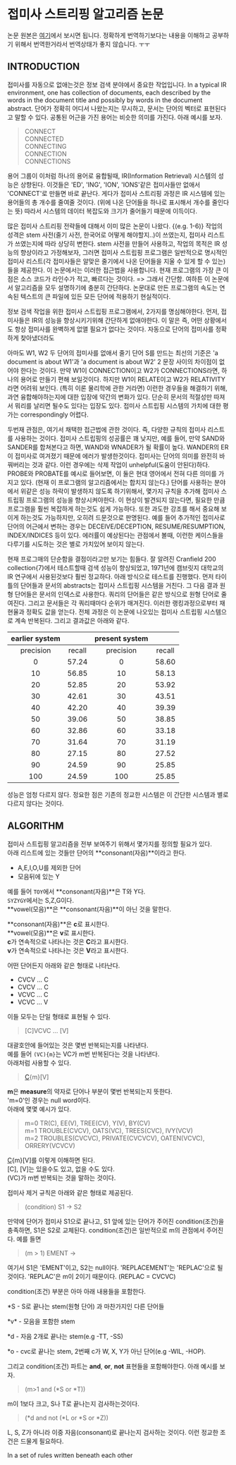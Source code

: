 # 접미사 스트리핑 알고리즘 논문

논문 원본은 [여기](originalPaper.txt)에서 보시면 됩니다.
정확하게 번역하기보다는 내용을 이해하고 공부하기 위해서 번역한거라서 번역상태가 좋지 않습니다. ㅜㅜ

## INTRODUCTION
접미사를 자동으로 없애는것은 정보 검색 분야에서 중요한 작업입니다.
In a typical IR environment, one has collection of documents, each described by the words in the document title and possibly by words in the document abstract.
단어가 정확히 어디서 나왔는지는 무시하고, 문서는 단어의 벡터로 표현된다고 말할 수 있다.
공통된 어근을 가진 용어는 비슷한 의미를 가진다.
아래 예시를 보자.

> CONNECT<br/>
> CONNECTED<br/>
> CONNECTING<br/>
> CONNECTION<br/>
> CONNECTIONS

용어 그룹이 이처럼 하나의 용어로 융합될때, IR(Information Retrieval) 시스템의 성능은 상향된다.
이것들은 'ED', 'ING', 'ION', 'IONS'같은 접미사들만 없애서 'CONNECT'로 만들면 바로 끝난다.
게다가 접미사 스트리핑 과정은 IR 시스템에 있는 용어들의 총 개수를 줄여줄 것이다. (위에 나온 단어들을 하나로 표시해서 개수를 줄인다는 뜻)
따라서 시스템의 데이터 복잡도와 크기가 줄어들기 때문에 이득이다.

많은 접미사 스트리핑 전략들에 대해서 이미 많은 논문이 나왔다. {(e.g. 1-6)}
작업의 성격은 stem 사전(줄기 사전, 한국어로 어떻게 해야할지..)이 쓰였는지, 접미사 리스트가 쓰였는지에 따라 상당히 변한다.
stem 사전을 만들어 사용하고, 작업의 목적은 IR 성능의 향상이라고 가정해보자, 그러면 접미사 스트립핑 프로그램은 일반적으로 명시적인 접미사 리스트(각 접미사들은 알맞은 줄기에서 나온 단어들을 지울 수 있게 할 수 있는)들을 제공한다.
이 논문에서는 이러한 접근법을 사용합니다.
현재 프로그램의 가장 큰 이점은 소스 코드가 라인수가 적고, 빠르다는 것이다. => 그래서 간단함.
여하튼 이 논문에서 알고리즘을 모두 설명하기에 충분히 간단하다.
논문대로 만든 프로그램의 속도는 연속된 텍스트의 큰 파일에 있든 모든 단어에 적용하기 현실적이다.

정보 검색 작업을 위한 접미사 스트립핑 프로그램에서, 2가지를 명심해야한다.
먼저, 접미사들은 IR의 성능을 향상시키기위해 간단하게 없애야한다.
이 말은 즉, 어떤 상황에서도 항상 접미사를 완벽하게 없앨 필요가 없다는 것이다.
자동으로 단어의 접미사를 정확하게 찾아냈더라도

아마도 W1, W2 두 단어의 접미사를 없애서 줄기 단어 S를 만드는 최선의 기준은 'a document is about W1'과 'a document is about W2' 2 문장 사이의 차이점이 없어야 한다는 것이다.
만약 W1이 CONNECTION이고 W2가 CONNECTIONS라면, 하나의 용어로 만들기 편해 보일것이다.
하지만 W1이 RELATE이고 W2가 RELATIVITY라면 어려워 보인다. (특히 이론 물리학에 관한 거라면)
이런한 경우들을 해결하기 위해, 과연 융합해야하는지에 대한 입장에 약간의 변화가 있다.
단순히 문서의 적절성만 따져서 뭐리를 날리면 될수도 있다는 입장도 있다.
접미사 스트립핑 시스템의 가치에 대한 평가는 correspondingly 어렵다.

두번재 관점은, 여기서 채택한 접근법에 관한 것이다.
즉, 다양한 규칙의 접미사 리스트를 사용하는 것이다.
접미사 스트립핑의 성공률은 꽤 낮지만, 
예를 들어, 만약 SAND와 SANDER를 합쳐본다고 하면, WAND와 WNADER가 될 확률이 높다.
WANDER의 ER이 접미사로 여겨졌기 때문에 에러가 발생한것이다.
접미사는 단어의 의미를 완전히 바꿔버리는 것과 같다.
이런 경우에는 삭제 작업이 unhelpful(도움이 안된다)하다.
PROBE와 PROBATE를 예시로 들어보면, 이 둘은 현대 영어에서 전혀 다른 의미를 가지고 있다.
(현재 이 프로그램의 알고리즘에서는 합치지 않는다.)
단어를 사용하는 분야에서 위같은 성능 하락이 발생하지 않도록 하기위해서, 몇가지 규칙을 추가해 접미사 스트립핑 프로그램의 성능을 향상시켜야한다.
이 현상이 발견되지 않는다면, 필요한 만큼 프로그램을 훨씬 복잡하게 하는것도 쉽게 가능하다.
또한 과도한 강조를 해서 중요해 보이게 하는것도 가능하지만, 오히려 드문것으로 판명된다.
예를 들어 추가적인 접미사로 단어의 어근에서 변하는 경우는 DECEIVE/DECEPTION, RESUME/RESUMPTION, INDEX/INDICES 등이 있다.
에러률이 예상된다는 관점에서 볼때, 이런한 케이스들을 다루기를 시도하는 것은 별로 가치있어 보이지 않는다.

현재 프로그매의 단순함을 결점이라고만 보기는 힘들다.
잘 알려진 Cranfield 200 collection{7}에서 테스트할때 검색 성능이 향상되었고, 1971년에 캠브릿지 대학교의 IR 연구에서 사용된것보다 훨씬 정교하다.
아래 방식으로 테스트를 진행했다.
먼저 타이틀의 단어들과 문서의 abstracts는 접미사 스트립핑 시스템을 거친다.
그 다음 결과 원형 단어들은 문서의 인덱스로 사용한다.
쿼리의 단어들은 같은 방식으로 원형 단어로 줄여진다.
그리고 문서들은 각 쿼리때마다 순위가 매겨진다.
이러한 랭킹과정으로부터 재현율과 정확도 값을 얻는다.
전체 과정은 이 논문에 나오있는 접미사 스트립핑 시스템으로 계속 반복된다.
그리고 결과값은 아래와 같다.

| earlier system || present system ||
| :--: | :--: | :--: | :--: |
| precision | recall | precision | recall |
|   0 | 57.24 |  0 | 58.60 |
|  10 | 56.85 |  10 | 58.13 |
|  20 | 52.85 |  20 | 53.92 |
|  30 | 42.61 |  30 | 43.51 |
|  40 | 42.20 |  40 | 39.39 |
|  50 | 39.06 |  50 | 38.85 |
|  60 | 32.86 |  60 | 33.18 |
|  70 | 31.64 |  70 | 31.19 |
|  80 | 27.15 |  80 | 27.52 |
|  90 | 24.59 |  90 | 25.85 |
| 100 | 24.59 | 100 | 25.85 |

성능은 엄청 다르지 않다.
정요한 점은 기존의 정교한 시스템은 이 간단한 시스템과 별로 다르지 않다는 것이다.

## ALGORITHM
접미사 스트립핑 알고리즘을 전부 보여주기 위해서 몇가지를 정의할 필요가 있다.</br>
아래 리스트에 있는 것들만 단어의 **consonant(자음)**이라고 한다.

- A,E,I,O,U를 제외한 단어
- 모음뒤에 있는 Y

예를 들어 `TOY`에서 **consonant(자음)**은 T와 Y다.</br>
`SYZYGY`에서는 S,Z,G이다.</br>
**vowel(모음)**은 **consonant(자음)**이 아닌 것을 말한다.

**consonant(자음)**은 **c**로 표시한다.</br>
**vowel(모음)**은 **v**로 표시한다.</br>
**c**가 연속적으로 나타나는 것은 **C**라고 표시한다.</br>
**v**가 연속적으로 나타나는 것은 **V**라고 표시한다.

어떤 단어든지 아래와 같은 형태로 나타난다.

- CVCV ... C
- CVCV ... C
- VCVC ... C
- VCVC ... V

이들 모두는 단일 형태로 표현될 수 있다.

> [C]VCVC ... [V]

대괄호안에 들어있는 것은 몇번 반복되는지를 나타낸다.</br>
예를 들어 `(VC){m}`는 VC가 m번 반복된다는 것을 나타낸다.</br>
아래처럼 사용할 수 있다.

> [C](VC){m}[V]

**m**은 **measure**의 약자로 단어나 부분이 몇번 반복되는지 뜻한다.</br>
'm=0'인 경우는 null word이다.</br>
아래에 몇몇 예시가 있다.

> m=0   TR(C), EE(V), TREE(CV), Y(V), BY(CV)</br>
> m=1   TROUBLE(CVCV), OATS(VC), TREES(CVC), IVY(VCV)</br>
> m=2   TROUBLES(CVCVC), PRIVATE(CVCVCV), OATEN(VCVC), ORRERY(VCVCV)</br>

[C](VC){m}[V]를 이렇게 이해하면 된다.</br>
[C], [V]는 있을수도 있고, 없을 수도 있다.</br>
(VC)가 m번 반복되는 것을 말하는 것이다.</br>

접미사 제거 규칙은 아래와 같은 형태로 제공된다.

> (condition) S1 -> S2

만약에 단어가 접미사 S1으로 끝나고, S1 앞에 있는 단어가 주어진 condition(조건)을 충족하면, S1은 S2로 교체된다.
condition(조건)은 일반적으로 m의 관점에서 주어진다.
예를 들면

> (m > 1) EMENT ->

여기서 S1은 'EMENT'이고, S2는 null이다.
'REPLACEMENT'는 'REPLAC'으로 될 것이다.
'REPLAC'은 m이 2이기 때문이다.
(REPLAC = CVCVC)

condition(조건) 부분은 아마 아래 내용들을 포함한다.

\*S - S로 끝나는 stem(원형 단어) 과 마찬가지인 다른 단어들

\*v\* - 모음을 포함한 stem
 
\*d - 자음 2개로 끝나는 stem(e.g -TT, -SS)

\*o - cvc로 끝나는 stem, 2번째 c가 W, X, Y가 아닌 단어(e.g -WIL, -HOP).

그리고 condition(조건) 파트는 **and**, **or**, **not** 표현들을 포함해야한다.
아래 예시를 보자.

> (m>1 and (\*S or \*T))

m이 1보다 크고, S나 T로 끝나는지 검사하는것이다.
> (\*d and not (\*L or \*S or \*Z))

L, S, Z가 아니라 이중 자음(consonant)로 끝나는지 검사하는 것이다.
이런 정교한 조건은 드물게 필요하다.

In a set of rules written beneath each other

